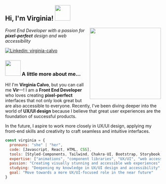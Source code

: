 <h2> Hi, I'm Virginia! <img src="https://media.giphy.com/media/mGcNjsfWAjY5AEZNw6/giphy.gif" width="50"></h2>
<img align='right' src="https://media.giphy.com/media/ieyl9zmCjO4b4t6qoY/giphy.gif" width="230">

<p><em>Front End Developer with a passion for <b>pixel-perfect</b> design and web accessibility</em></p>

[![Linkedin: virginia-calvo](https://img.shields.io/badge/-Virginia%20Calvo-blue?style=flat-square&logo=Linkedin&logoColor=white&link=https://www.linkedin.com/in/virginia-calvo/)](https://www.linkedin.com/in/virginia-calvo/)

### <img src="https://media.giphy.com/media/VgCDAzcKvsR6OM0uWg/giphy.gif" width="50"> A little more about me...  

Hi! I'm **Virginia Calvo**, but you can call me **Vir**—! I am a **Front End Developer** who loves creating **pixel-perfect** interfaces that not only look great but are also accessible to everyone. Recently, I've been diving deeper into the world of **UX/UI design** because I believe that great user experiences are the foundation of successful products.

In the future, I aspire to work more closely in UX/UI design, applying my front-end skills and creativity to craft seamless and intuitive interfaces.

```javascript
const virginia = {
  pronouns: "she" | "her",
  code: [Javascript, React, HTML, CSS],
  tools: [Styled-Components, Tailwind, Chakra-UI, Bootstrap, Storybook, Figma],
  expertise: ["animations", "component libraries", "UX/UI", "web accessibility"],
  passion: "Creating visually stunning and accessible web experiences",
  studying: "Deepening my knowledge in UX/UI design and accessibility",
  goal: "Move towards a more UX/UI-focused role in the near future"
}
